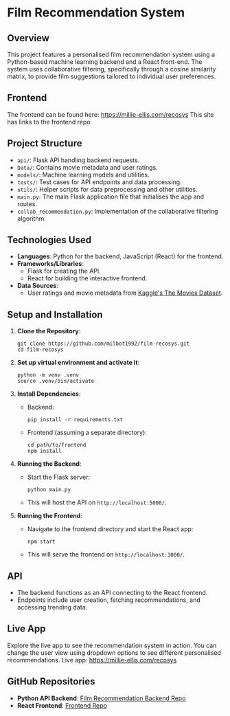 # Film Recommendation System

## Overview
This project features a personalised film recommendation system using a Python-based machine learning backend and a React front-end. The system uses collaborative filtering, specifically through a cosine similarity matrix, to provide film suggestions tailored to individual user preferences.

## Frontend
The frontend can be found here: https://millie-ellis.com/recosys
This site has links to the frontend repo

## Project Structure
- `api/`: Flask API handling backend requests.
- `Data/`: Contains movie metadata and user ratings.
- `models/`: Machine learning models and utilities.
- `tests/`: Test cases for API endpoints and data processing.
- `utils/`: Helper scripts for data preprocessing and other utilities.
- `main.py`: The main Flask application file that initialises the app and routes.
- `collab_recommendation.py`: Implementation of the collaborative filtering algorithm.

## Technologies Used
- **Languages**: Python for the backend, JavaScript (React) for the frontend.
- **Frameworks/Libraries**:
  - Flask for creating the API.
  - React for building the interactive frontend.
- **Data Sources**:
  - User ratings and movie metadata from [Kaggle's The Movies Dataset](https://www.kaggle.com/datasets/rounakbanik/the-movies-dataset).

## Setup and Installation
1. **Clone the Repository**:
    ```
    git clone https://github.com/milbot1992/film-recosys.git
    cd film-recosys
    ```

2. **Set up virtual environment and activate it**:
    ```
    python -m venv .venv
    source .venv/bin/activate
    ```
    
3. **Install Dependencies**:
    - Backend:
        ```
        pip install -r requirements.txt
        ```
    - Frontend (assuming a separate directory):
        ```
        cd path/to/frontend
        npm install
        ```

4. **Running the Backend**:
    - Start the Flask server:
        ```
        python main.py
        ```
    - This will host the API on `http://localhost:5000/`.

5. **Running the Frontend**:
    - Navigate to the frontend directory and start the React app:
        ```
        npm start
        ```
    - This will serve the frontend on `http://localhost:3000/`.

## API
- The backend functions as an API connecting to the React frontend.
- Endpoints include user creation, fetching recommendations, and accessing trending data.

## Live App
Explore the live app to see the recommendation system in action. You can change the user view using dropdown options to see different personalised recommendations.
Live app: https://millie-ellis.com/recosys


## GitHub Repositories
- **Python API Backend**: [Film Recommendation Backend Repo](https://github.com/milbot1992/film-recosys)
- **React Frontend**: [Frontend Repo](https://github.com/milbot1992/data-projects)
